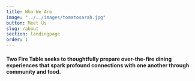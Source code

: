 ```yaml
---
title: Who We Are
image: "../../images/tomatosarah.jpg"
button: Meet Us
slug: /about
section: landingpage
order: 1
---
```


#### Two Fire Table seeks to thoughtfully prepare over-the-fire dining experiences that spark profound connections with one another through community and food.
